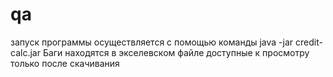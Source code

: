 # qa
запуск программы осуществляется с помощью команды java -jar credit-calc.jar
Баги находятся в экселевском файле доступные к просмотру только после скачивания
